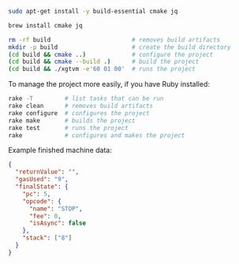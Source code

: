 ```sh
sudo apt-get install -y build-essential cmake jq
```

```sh
brew install cmake jq
```

```sh
rm -rf build                       # removes build artifacts
mkdir -p build                     # create the build directory
(cd build && cmake ..)             # configure the project
(cd build && cmake --build .)      # build the project
(cd build && ./xgtvm -e'60 01 00'  # runs the project
```

To manage the project more easily, if you have Ruby installed:

```sh
rake -T         # list tasks that can be run
rake clean      # removes build artifacts
rake configure  # configures the project
rake make       # builds the project
rake test       # runs the project
rake            # configures and makes the project
```

Example finished machine data:

```json
{
  "returnValue": "",
  "gasUsed": "9",
  "finalState": {
    "pc": 5,
    "opcode": {
      "name": "STOP",
      "fee": 0,
      "isAsync": false
    },
    "stack": ["8"]
  }
}
```
